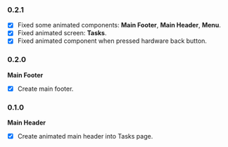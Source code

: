 ### 0.2.1
- [x] Fixed some animated components: **Main Footer**, **Main Header**, **Menu**.
- [x] Fixed animated screen: **Tasks**.
- [x] Fixed animated component when pressed hardware back button.

### 0.2.0

**Main Footer**
- [x] Create main footer.

### 0.1.0

**Main Header**
- [x] Create animated main header into Tasks page.